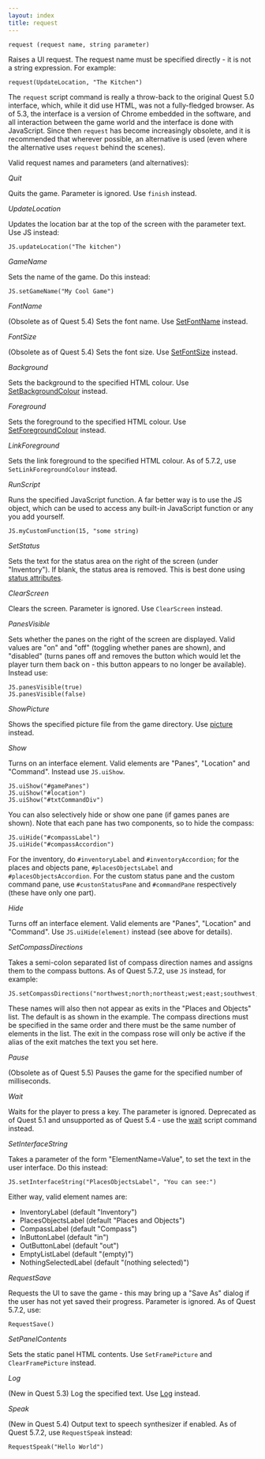```yaml
---
layout: index
title: request
---
```


    request (request name, string parameter)

Raises a UI request. The request name must be specified directly - it is not a string expression. For example:

```
request(UpdateLocation, "The Kitchen")
```

The `request` script command is really a throw-back to the original Quest 5.0 interface, which, while it did use HTML, was not a fully-fledged browser. As of 5.3, the interface is a version of Chrome embedded in the software, and all interaction between the game world and the interface is done with JavaScript. Since then `request` has become increasingly obsolete, and it is recommended that wherever possible, an alternative is used (even where the alternative uses `request` behind the scenes).

Valid request names and parameters (and alternatives):


_Quit_  

Quits the game. Parameter is ignored. Use `finish` instead.


_UpdateLocation_

Updates the location bar at the top of the screen with the parameter text. Use JS instead:

```
JS.updateLocation("The kitchen")
```


_GameName_

Sets the name of the game. Do this instead:

```
JS.setGameName("My Cool Game")
```


_FontName_

(Obsolete as of Quest 5.4) Sets the font name. Use [SetFontName](../functions/corelibrary/setfontname.html) instead.


_FontSize_

(Obsolete as of Quest 5.4) Sets the font size. Use [SetFontSize](../functions/corelibrary/setfontsize.html) instead.


_Background_

Sets the background to the specified HTML colour. Use [SetBackgroundColour](../functions/corelibrary/setbackgroundcolour.html) instead.


_Foreground_

Sets the foreground to the specified HTML colour. Use [SetForegroundColour](../functions/corelibrary/setforegroundcolour.html) instead.


_LinkForeground_

Sets the link foreground to the specified HTML colour. As of 5.7.2, use `SetLinkForegroundColour` instead.


_RunScript_

Runs the specified JavaScript function. A far better way is to use the JS object, which can be used to access any built-in JavaScript function or any you add yourself.

```
JS.myCustomFunction(15, "some string)
```


_SetStatus_

Sets the text for the status area on the right of the screen (under "Inventory"). If blank, the status area is removed. This is best done using [status attributes](../using_attributes.html).


_ClearScreen_

Clears the screen. Parameter is ignored. Use `ClearScreen` instead.


_PanesVisible_  

Sets whether the panes on the right of the screen are displayed. Valid values are "on" and "off" (toggling whether panes are shown), and "disabled" (turns panes off and removes the button which would let the player turn them back on - this button appears to no longer be available). Instead use:

```
JS.panesVisible(true)
JS.panesVisible(false)
```


_ShowPicture_  

Shows the specified picture file from the game directory. Use [picture](picture.html) instead.


_Show_

Turns on an interface element. Valid elements are "Panes", "Location" and "Command". Instead use `JS.uiShow`.

```
JS.uiShow("#gamePanes")
JS.uiShow("#location")
JS.uiShow("#txtCommandDiv")
```

You can also selectively hide or show one pane (if games panes are shown). Note that each pane has two components, so to hide the compass:

```
JS.uiHide("#compassLabel")
JS.uiHide("#compassAccordion")
```

For the inventory, do `#inventoryLabel` and `#inventoryAccordion`; for the places and objects pane, `#placesObjectsLabel` and `#placesObjectsAccordion`. For the custom status pane and the custom command pane, use `#custonStatusPane` and `#commandPane` respectively (these have only one part).


_Hide_

Turns off an interface element. Valid elements are "Panes", "Location" and "Command". Use `JS.uiHide(element)` instead (see above for details).


_SetCompassDirections_

Takes a semi-colon separated list of compass direction names and assigns them to the compass buttons. As of Quest 5.7.2, use `JS` instead, for example:

```
JS.setCompassDirections("northwest;north;northeast;west;east;southwest;whatever;southeast;up;down;in;out")
```

These names will also then not appear as exits in the "Places and Objects" list. The default is as shown in the example. The compass directions must be specified in the same order and there must be the same number of elements in the list. The exit in the compass rose will only be active if the alias of the exit matches the text you set here.


_Pause_  

(Obsolete as of Quest 5.5) Pauses the game for the specified number of milliseconds.


_Wait_

Waits for the player to press a key. The parameter is ignored. Deprecated as of Quest 5.1 and unsupported as of Quest 5.4 - use the [wait](wait.html) script command instead.


_SetInterfaceString_

Takes a parameter of the form "ElementName=Value", to set the text in the user interface. Do this instead:

```
JS.setInterfaceString("PlacesObjectsLabel", "You can see:")
```

Either way, valid element names are:

-   InventoryLabel (default "Inventory")
-   PlacesObjectsLabel (default "Places and Objects")
-   CompassLabel (default "Compass")
-   InButtonLabel (default "in")
-   OutButtonLabel (default "out")
-   EmptyListLabel (default "(empty)")
-   NothingSelectedLabel (default "(nothing selected)")


_RequestSave_

Requests the UI to save the game - this may bring up a "Save As" dialog if the user has not yet saved their progress. Parameter is ignored. As of Quest 5.7.2, use:

```
RequestSave()
```


_SetPanelContents_

Sets the static panel HTML contents. Use `SetFramePicture` and `ClearFramePicture` instead.


_Log_

(New in Quest 5.3) Log the specified text. Use [Log](../functions/corelibrary/log.html) instead.


_Speak_  

(New in Quest 5.4) Output text to speech synthesizer if enabled. As of Quest 5.7.2, use `RequestSpeak` instead:

```
RequestSpeak("Hello World")
```
